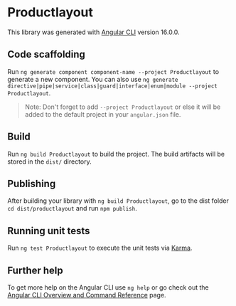 # Productlayout

This library was generated with [Angular CLI](https://github.com/angular/angular-cli) version 16.0.0.

## Code scaffolding

Run `ng generate component component-name --project Productlayout` to generate a new component. You can also use `ng generate directive|pipe|service|class|guard|interface|enum|module --project Productlayout`.
> Note: Don't forget to add `--project Productlayout` or else it will be added to the default project in your `angular.json` file. 

## Build

Run `ng build Productlayout` to build the project. The build artifacts will be stored in the `dist/` directory.

## Publishing

After building your library with `ng build Productlayout`, go to the dist folder `cd dist/productlayout` and run `npm publish`.

## Running unit tests

Run `ng test Productlayout` to execute the unit tests via [Karma](https://karma-runner.github.io).

## Further help

To get more help on the Angular CLI use `ng help` or go check out the [Angular CLI Overview and Command Reference](https://angular.io/cli) page.
